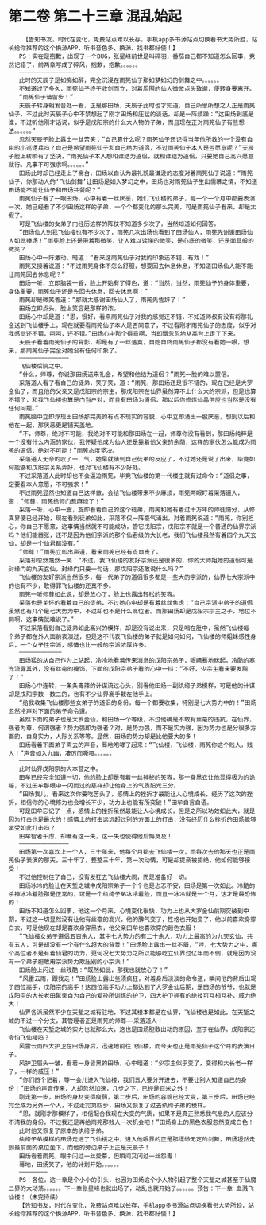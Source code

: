 # 第二卷 第二十三章 混乱始起
        【告知书友，时代在变化，免费站点难以长存，手机app多书源站点切换看书大势所趋，站长给你推荐的这个换源APP，听书音色多、换源、找书都好使！】
       PS：实在是抱歉，出现了一个BUG，张星峰前世是叫碎羽，番茄自己都不知道怎么回事，竟然记错了，前两章写成了碎风，抱歉，抱歉。。。。。。
       ————————————————
       此时的天辰子是如痴如醉，完全沉浸在雨筅仙子那如梦如幻的剑舞之中。。。。。。
       不知道过了多久，雨筅仙子终于收剑而立，对着周围的仙人微微点头致谢，便转身要离开。
       “雨筅仙子请留步！”
       天辰子转身朝发音处一看，正是那田炀，天辰子此时也才知道，自己所思所想之人正是雨筅仙子，不过此时天辰子心中不禁想起了刚才田炀和庄猛的谈话，却是一阵烦躁：“这田炀到底是谁，不过听他刚才话说，似乎是戊阳宗的什么大人物的子弟，而且现在正对雨筅仙子有些想法。。。。。。”
       忽然天辰子脸上露出一丝苦笑：“自己算什么呢？雨筅仙子还记得当年他所救的一个没有自由的小巡逻兵吗？自己是希望雨筅仙子和自己结为道侣，不过雨筅仙子本人是否愿意呢？”天辰子脸上转瞬有了坚决，“雨筅仙子本人想和谁结为道侣，就和谁结为道侣，只要她自己高兴愿意就行。凡事不可强求啊。。。。。。”
       田炀此时却已经走上了高台，田炀以自认为最礼貌最谦逊的态度对着雨筅仙子说道：“雨筅仙子，你那动人的‘飞仙剑舞’让田炀是如入梦幻之中，田炀也对雨筅仙子生出儒慕之情，不知道田炀能不能让仙子和田炀共餐呢？”
       雨筅仙子看了一眼田炀，心中有着一丝厌恶，她们飞仙楼的弟子，每一个一个月中都要表演一次，她已经看了不少田炀这样的子弟，一个个都变化的那么完美，可是雨筅仙子看来，却是太假了。
       可是飞仙楼的女弟子门经历这样的阵仗不知道多少次了，当然知道如何回答。
       “田炀仙人到我飞仙楼也有不少次了，雨筅几次出场也看到了田炀仙人，雨筅先谢谢田炀仙人如此捧场！”雨筅脸上还是带着那微笑，让人难以读懂的微笑，是心底的微笑，还是面具般的微笑？
       田炀心中一阵激动，暗道：“看来这雨筅仙子对我的印象还不错，有戏！”
       雨筅又接着说道：“不过雨筅身体不怎么舒服，想要回去休息休息，不知道田炀仙人能不能让雨筅回去休息呢？”
       田炀一听，立即脑袋一昏，脸上开始有了得色，道：“当然，当然，雨筅仙子的身体重要，身体重要，雨筅仙子还是先回去休息，回去休息啊！”
       雨筅却是微笑着道：“那就太感谢田炀仙人了，雨筅先告辞了！”
       田炀立即点头，脸上笑容是那样的浓。
       田炀心中却是道：“恩，很好，看来雨筅仙子对我的感觉还不错，不知道师叔有没有将那礼金送到飞仙楼手上，现在就要看雨筅仙子本人是否同意了，不过看刚才雨筅仙子的态度，似乎对我感觉还不错，呵呵，还不错。”田炀心中那个得意啊，当即飘忽忽地从高台上走了下来。
       天辰子看着雨筅仙子的背影，却是有了一丝落寞，自始自终雨筅仙子都没有看她一眼，想来，那雨筅仙子完全对她没有任何印象了。
       ——————————————
       飞仙楼后院之中。
       “什么，师尊，你说那田炀送来礼金，希望和他结为道侣？”雨筅一脸的难以置信。
       采落道人看了看自己的徒弟，笑了笑，道：“雨筅，那田炀还是很不错的，现在已经是大罗金仙了，而且他的父亲又是戊阳宗的宗主，那戊阳宗在仙界虽然算不上什么大的宗派，但是也算不错了，和我飞仙楼也算是门当户对，而且有田炀为道侣，那以后你修炼仙晶供应也当然是没有任何问题。”
       雨筅脑中立即浮现出田炀那完美的有点不现实的容貌，心中立即涌出一股厌恶，想到以后和他在一起，那厌恶更是铺天盖地。
       “不，师尊，绝对不可能，我绝对不可能和那田炀在一起，师尊你没有看到，那田炀纯粹是一个没有什么内涵的家伙，我怀疑他成为仙人还是靠着他父亲的余荫，这样的家伙怎么能成为雨筅的道侣，绝对不可能！”雨筅态度坚决。
       采落道人无奈的叹了一口气，她早就猜到自己徒弟的反应了，不过她还是说了出来，毕竟如何能够和戊阳宗关系弄好，也对飞仙楼有不少好处。
       不过采落道人此时却也不会逼迫雨筅，毕竟飞仙楼的第一代楼主就有过命令：“道侣之事，定要看本人意愿，不可强求！”
       不过雨筅显然也知道自己这样做，会给飞仙楼带来不少麻烦，雨筅两眼盯着采落道人，道：“师尊，雨筅给师门惹麻烦了！”
       采落一听，心中一震，旋即看着自己的这个徒弟，雨筅和她有着过十万年的师徒情分，从修真界便已经开始，现在看到徒弟如此，采落不仅一阵豪气涌出。对着雨筅说道：“雨筅，你别担心，你自己不愿意，这事情当然就不可能成功，管它戊阳宗，戊阳宗不就是一个普通的仙界宗派吗？他们能嚣张，还不是因为他们宗派的那个仙君级的大长老，我们飞仙楼虽然有着四个九天玄仙，却是一个仙君都没有。”
       “师尊！”雨筅立即出声道，看来雨筅已经有点自责了。
       采落却忽然蔑然一笑：“不过，我飞仙楼的友好宗派还是很多的，你的大师姐她的道侣可是封缘门的九天玄仙，封缘门只要一句话，那戊阳宗还敢说什么吗？”
       飞仙楼的友好宗派当然很多，每一代弟子的道侣很多都是一些大的宗派的，仙界七大宗派中的也有不少，敢得罪飞仙楼的还真不多。
       雨筅一听师尊如此说，却是放心了，脸上也露出轻松的笑容。
       采落也是关怀的看着自己的徒弟，不过她心中却是有着丝丝焦虑：“自己宗派中弟子的道侣虽然也有几个是七大势力中，不过却也不是什么高位者。而那田炀却是戊阳宗宗主之子，地位不同啊，这事情就难说了。”
       不过采落看到自己徒弟如此高兴的模样，却是没有说出来，只是咽在肚中，虽然飞仙楼每一个弟子都在外人面前表演过，但是这不代表飞仙楼的弟子就是如何如何，飞仙楼的师姐妹感性身后，一个女子性宗派，感情也比一般的宗派浓厚许多。
       ————————————
       田炀猛的从自己作为上站起，冷冷地看着传来消息的戊阳宗弟子，眼睛蓦地眯起，冷酷的寒光流露其外，没有丝毫的掩饰，下面的戊阳宗弟子看的心中一抖：“不好，少宗主看来要发飚了！”
       田炀心中连转，一条条毒辣的计谋流过心头，别看他田炀一副纨绔子弟模样，可是他的计谋却是戊阳宗数一数二的，也有不少仙界高手栽在他手上。
       “给我收集飞仙楼那些女弟子的道侣的身份，每一个都要收集，特别是七大势力中的！”田炀忽然冷声对下面的弟子命令道。
       虽然下面的弟子也是大罗金仙，和田炀一个等级，不过他确是不敢有丝毫的违抗，在仙界，强者为尊，何谓强者？势力强即为强者？对，是势力强，而不是实力强，因为势力也是分很多方面的，自身实力，人际关系等等。显然，田炀的势力却是比他要大的多！
       田炀看着下面弟子离去的声音，蓦地咆哮了起来：“飞仙楼，飞仙楼，雨筅你这个贱人，贱人！”声音如入九幽，凄厉而嘶哑。。。。。。
       ——————————————
       此时仙界戊阳宗的大本营之中。
       田牟已经完全知道一切，他的脸上却是有着一丝神秘的笑容，那一身黑衣让他显得极为的诡秘，不过田牟那眼中一闪而过的慈祥却让他身上的气质阳光三分。
       “田炀我儿，看来这次你要吃苦头了，感情上的挫折才最能让人心境成长，经历了这次的挫折，相信你的心境修为也会增长不少，功力上也能有所突破！”田牟自言自语。
       可是田牟忘记了一点，感情上的挫折虽然最能让人心境成长，但是之所以功效如此大，就是因为打击也是最大的！感情上的打击远远超过别的方面上的打击，没有经历什么挫折的田炀能够承受如此打击吗？
       田牟智者千虑，却唯有这一失，这一失也使得他后悔莫及！
       ——————————————
       田炀第一次喜欢上一个人，三十年来，他每个月都去飞仙楼一次，而每次去的那天也正是雨筅仙子表演的那天，三十年了，整整三十年，第一次动情，可是却提亲被拒绝，他如何能够接受！
       不过他控制住了自己，没有发狂去飞仙楼大闹，而是准备好一切。
       田炀冰冷的脸让在天堑之城中戊阳宗弟子一个个也是忐忑不安，田炀是第一次如此。冷酷的杀神冰冷着脸那是正常的，可是一个纨绔子弟冰冷着脸，而且一冰冷就是一个月，这才是最恐怖的！
       田炀不知道怎么回事，他这一个月来，心境变化很快，功力上也从大罗金仙前期突破到中期，不过这一切显然没有让他有丝毫的高兴，他的脾气变了，性格也开始变了，他以前喜欢身穿白衣，可是他现在却是喜欢身穿黑衣，他父亲田牟也喜欢穿的颜色衣服！
       “飞仙楼女弟子道侣五百余人，其中七大势力的有二十余人，功力上最高的为九天玄仙，共有五人，可是却没有一个有什么超大的背景！”田炀脸上露出一丝不屑，“哼，七大势力之中，哪个高位者不是有着仙君的功力，更何况七大势力之所以能够屹立仙界过亿年而不倒，就是因为没有一个弟子胆敢用宗派势力欺压别的小宗派！”
       田炀脸上闪过一丝残酷：“既然如此，那我也就放心了！”
       “风雷云雨，跟我走！”田炀脸上露出些须疯狂，对着身后淡淡的命令道，瞬间他的背后出现了四位高手，戊阳宗的高手！这四位高手功力上都达到了大罗金仙后期，是田炀的爷爷，也就是戊阳宗的大长老田髯亲自为自己的爱孙所训练的护卫，四大护卫拥有的绝技可互相互补，威力绝大！
       仙界各派虽然不少在天堑之城有驻地，不过其根本都是在仙界，飞仙楼也是如此，在天堑之城的不过一个分支，其管理者正是雨筅的师尊——采落道人！
       飞仙楼在天堑之城的实力也就那么大，这也是田炀胆敢出动的原因，至于在仙界，戊阳宗还会怕飞仙楼吗？
       风雷云雨四大护卫在田炀身后，迅速地前往飞仙楼，而今天也正是雨筅仙子这个月的表演日子。
       风护卫眉头一皱，看着一身皆黑的田炀，心中暗道：“少宗主似乎变了，变得和大长老一样了，一样的威压！”
       “你们四个记着，等一会儿进入飞仙楼，我们五人要分开进去，不要让别人知道自己的身份！”田炀的声音传来，人却忽然加速，几步之下，已经是百米之外！
       刚走第一步，田炀的身材变得瘦弱，第二步后，田炀的容貌已经大变，第三步后，田炀已经完全成为另外一个人，不过走完第四步，田炀又恢复了过去纨绔子弟的模样。
       “恩，就刚才那模样了，相信配合我现在大变的气质，如果不是真正熟悉我气息的人应该分不清我的身份，不过我还是再给雨筅那贱人一次机会吧！”田炀身上的黑色衣服忽然变成白色！
       此时他又恢复了原本的纨绔子弟。
       纨绔子弟模样的田炀走进了飞仙楼之中，进入他眼界的正是那缥缈无定的剑舞，田炀坦然走到最前面的桌位坐下，而他的旁边桌子上正是天辰子！
       田炀看着雨筅，眼中闪过一丝爱慕，但瞬间又闪过一丝怨毒！
       蓦地，田炀笑了，他的计划开始。。。。。。
       ————————
       PS：各位，这一章是个小小的引头，也因为田炀这个小人物引起了整个天堑之城甚至于仙魔二界的大动荡。。。。。。下一章张星峰也就出场了，动乱也就开始了。。。。。。预告：下一章 血溅飞仙楼！（未完待续）
       【告知书友，时代在变化，免费站点难以长存，手机app多书源站点切换看书大势所趋，站长给你推荐的这个换源APP，听书音色多、换源、找书都好使！】